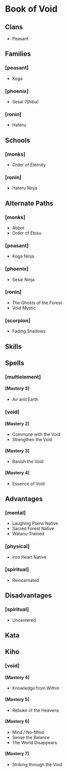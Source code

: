 
Book of Void
============

Clans
-----
* Peasant

Families
--------

### [peasant]
* Koga

### [phoenix]
* Sesai (Shiba)

### [ronin]
* Hateru

Schools
-------

### [monks]
* Order of Eternity

### [ronin]
* Hateru Ninja

Alternate Paths
---------------

### [monks]
* Abbot
* Order of Ebisu

### [peasant]
* Koga Ninja

### [phoenix]
* Sesai Ninja

### [ronin]
* The Ghosts of the Forest
* Void Mystic

### [scorpion]
* Fading Shadows

Skills
------

Spells
------

### [multielement]

#### [Mastery 3]
* Air and Earth

### [void]

#### [Mastery 2]
* Commune with the Void
* Strengthen the Void

#### [Mastery 3]
* Banish the Void

#### [Mastery 4]
* Essence of Void

Advantages
----------

### [mental]
* Laughing Plains Native
* Sacred Forest Native
* Watanu-Trained

### [physical]
* Iron Heart Native

### [spiritual]
* Reincarnated

Disadvantages
-------------

### [spiritual]
* Uncentered

Kata
----

Kiho
----

### [void]

#### [Mastery 4]
* Knowledge from Within

#### [Mastery 5]
* Rebuke of the Heavens

#### [Mastery 6]
* Mind / No-Mind
* Sense the Balance
* The World Disappears

#### [Mastery 7]
* Striking through the Void
